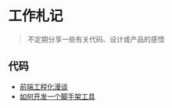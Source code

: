 工作札记
======

> 不定期分享一些有关代码、设计或产品的感悟

## 代码

+ [前端工程化漫谈](./coding/前端工程化漫谈.md)
+ [如何开发一个脚手架工具](coding/如何开发一个脚手架工具.md)
